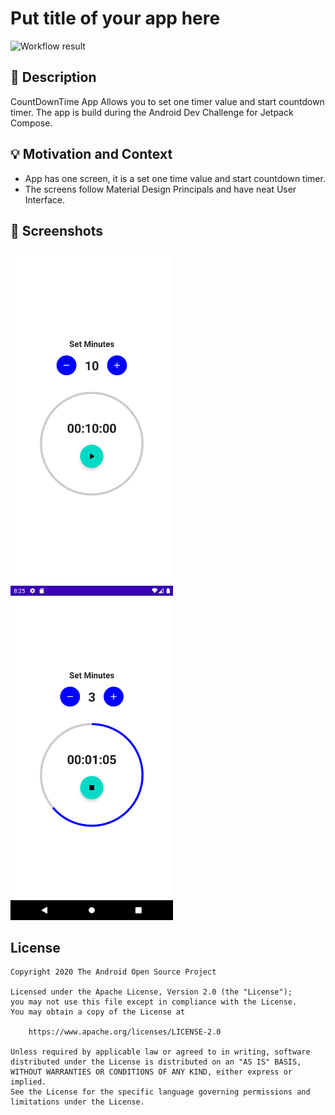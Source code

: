# Put title of your app here

<!--- Replace <OWNER> with your Github Username and <REPOSITORY> with the name of your repository. -->
<!--- You can find both of these in the url bar when you open your repository in github. -->
![Workflow result](https://github.com/priyankvadhiya/countdown_jetpack_compose)


## :scroll: Description
<!--- Describe your app in one or two sentences -->
CountDownTime App Allows you to set one timer value and start countdown timer.
The app is build during the Android Dev Challenge for Jetpack Compose.


## :bulb: Motivation and Context
<!--- Optionally point readers to interesting parts of your submission. -->
<!--- What are you especially proud of? -->
- App has one screen, it is a set one time value and start countdown timer.
- The screens follow Material Design Principals and have neat User Interface.


## :camera_flash: Screenshots
<!-- You can add more screenshots here if you like -->
<img src="/results/screenshot_1.png" width="260">&emsp;<img src="/results/screenshot_2.png" width="260">

## License
```
Copyright 2020 The Android Open Source Project

Licensed under the Apache License, Version 2.0 (the "License");
you may not use this file except in compliance with the License.
You may obtain a copy of the License at

    https://www.apache.org/licenses/LICENSE-2.0

Unless required by applicable law or agreed to in writing, software
distributed under the License is distributed on an "AS IS" BASIS,
WITHOUT WARRANTIES OR CONDITIONS OF ANY KIND, either express or implied.
See the License for the specific language governing permissions and
limitations under the License.
```